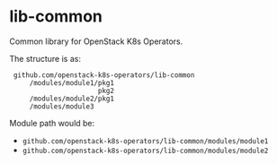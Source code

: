 # lib-common

Common library for OpenStack K8s Operators.

The structure is as:
~~~
 github.com/openstack-k8s-operators/lib-common
     /modules/module1/pkg1
                      pkg2
     /modules/module2/pkg1
     /modules/module3
~~~

Module path would be:
 * `github.com/openstack-k8s-operators/lib-common/modules/module1`
 * `github.com/openstack-k8s-operators/lib-common/modules/module2`
